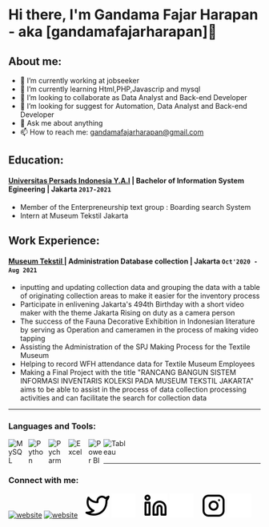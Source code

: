 # Hi there, I'm Gandama Fajar Harapan - aka [gandamafajarharapan]👋
## About me:
- 🔭 I’m currently working at jobseeker
- 🌱 I’m currently learning Html,PHP,Javascrip and mysql
- 👯 I’m looking to collaborate as Data Analyst and Back-end Developer
- 🤔 I’m looking for suggest for Automation, Data Analyst and Back-end Developer
- 💬 Ask me about anything
- 📫 How to reach me: gandamafajarharapan@gmail.com

## Education:

#### [Universitas Persads Indonesia Y.A.I](https://www.upi-yai.ac.id) | Bachelor of Information System Egineering | Jakarta `2017-2021`
   - Member of the Enterpreneurship text group : Boarding search System
   - Intern at Museum Tekstil Jakarta 



## Work Experience:
####  [Museum Tekstil ](https://www.instagram.com/museum_tekstiljkt/?hl=en) | Administration Database collection | Jakarta `Oct'2020 - Aug 2021`
   - inputting and updating collection data and grouping the data with a table of originating collection areas to make it easier for the inventory process
   - Participate in enlivening Jakarta's 494th Birthday with a short video maker with the theme Jakarta Rising on duty as a camera person
   - The success of the Fauna Decorative Exhibition in Indonesian literature by serving as Operation and cameramen in the process of making video tapping
   - Assisting the Administration of the SPJ Making Process for the Textile Museum
   - Helping to record WFH attendance data for Textile Museum Employees
   - Making a Final Project with the title "RANCANG BANGUN SISTEM INFORMASI INVENTARIS KOLEKSI PADA MUSEUM TEKSTIL JAKARTA" aims to be able to assist in the process of data collection processing activities and can facilitate the search for collection data

---

### Languages and Tools:

[<img align="left" alt="MySQL" width="30px" src="https://cdn.jsdelivr.net/gh/devicons/devicon/icons/mysql/mysql-original.svg" style="padding-right:10px;" />][webdev]
[<img align="left" alt="Python" width="30px" src="https://upload.wikimedia.org/wikipedia/commons/thumb/c/c3/Python-logo-notext.svg/110px-Python-logo-notext.svg.png?20100317150552" style="padding-right:10px;" />][webdev]
[<img align="left" alt="Pycharm" width="30px" src="https://upload.wikimedia.org/wikipedia/commons/thumb/1/1d/PyCharm_Icon.svg/220px-PyCharm_Icon.svg.png" style="padding-right:10px;" />][webdev]
[<img align="left" alt="Excel" width="30px" src="https://is2-ssl.mzstatic.com/image/thumb/Purple126/v4/a8/fd/5a/a8fd5a84-c6f1-355f-3b9f-6e86598efaa3/XCEL.png/1200x630bb.png" style="padding-right:10px;" />][webdev]
[<img align="left" alt="Power BI" width="30px" src="https://powerbi.microsoft.com/pictures/application-logos/svg/powerbi.svg" style="padding-right:0px;" />][webdev]
[<img align="left" alt="Tableau" width="50px" src="https://logos-world.net/wp-content/uploads/2021/10/Tableau-Symbol.png" style="padding-right:10px;" />][webdev]

<br />
<br />

---
### Connect with me:

[![website](./img/google-light.svg)](https://linktr.ee/gandamafajarharapan#gh-light-mode-only)
[![website](./img/google-dark.svg)](https://linktr.ee/gandamafajarharapan#gh-dark-mode-only)
&nbsp;&nbsp;
[![website](./img/twitter-light.svg)](https://twitter.com/gandamak6r#gh-light-mode-only)
[![website](./img/twitter-dark.svg)](https://twitter.com/gandamak6r#gh-dark-mode-only)
&nbsp;&nbsp;
[![website](./img/linkedin-light.svg)](https://www.linkedin.com/in/gandamafajarharapan#gh-light-mode-only)
[![website](./img/linkedin-dark.svg)](https://www.linkedin.com/in/gandamafajarharapan#gh-dark-mode-only)
&nbsp;&nbsp;
[![website](./img/instagram-light.svg)](https://instagram.com/gandamacirrillo#gh-light-mode-only)
[![website](./img/instagram-dark.svg)](https://instagram.com/gandamacirrillo#gh-dark-mode-only)



[webdev]: https://github.com/Gandamafajarharapan/Gandamafajarharapan
